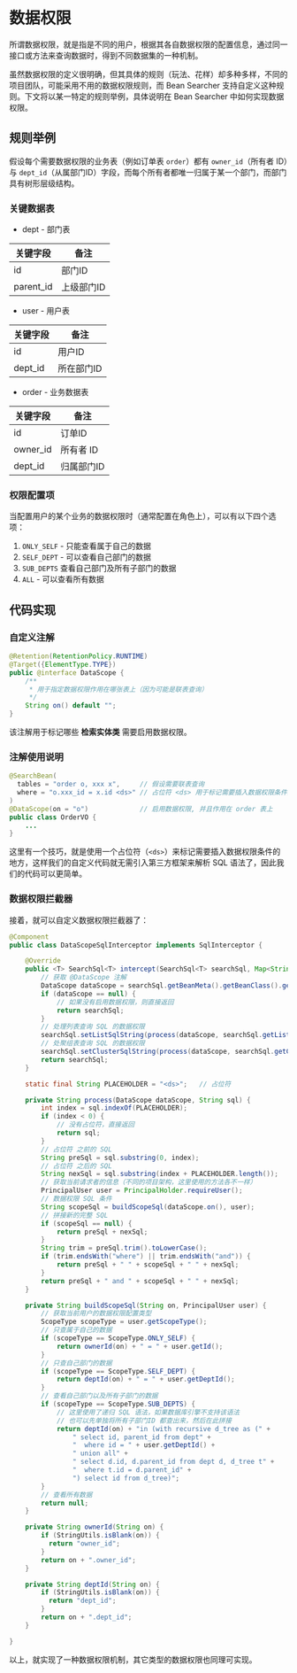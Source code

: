# 数据权限

所谓数据权限，就是指是不同的用户，根据其各自数据权限的配置信息，通过同一接口或方法来查询数据时，得到不同数据集的一种机制。

虽然数据权限的定义很明确，但其具体的规则（玩法、花样）却多种多样，不同的项目团队，可能采用不用的数据权限规则，而 Bean Searcher 支持自定义这种规则。下文将以某一特定的规则举例，具体说明在 Bean Searcher 中如何实现数据权限。

## 规则举例

假设每个需要数据权限的业务表（例如订单表 `order`）都有 `owner_id`（所有者 ID）与 `dept_id`（从属部门ID）字段，而每个所有者都唯一归属于某一个部门，而部门具有树形层级结构。

### 关键数据表

* dept - 部门表

关键字段 | 备注
-|-
id | 部门ID
parent_id | 上级部门ID

* user - 用户表

关键字段 | 备注
-|-
id | 用户ID
dept_id | 所在部门ID

* order - 业务数据表

关键字段 | 备注
-|-
id | 订单ID
owner_id | 所有者 ID
dept_id | 归属部门ID

### 权限配置项

当配置用户的某个业务的数据权限时（通常配置在角色上），可以有以下四个选项：

1. `ONLY_SELF` - 只能查看属于自己的数据
2. `SELF_DEPT` - 可以查看自己部门的数据
3. `SUB_DEPTS` 查看自己部门及所有子部门的数据
4. `ALL` - 可以查看所有数据

## 代码实现

### 自定义注解

```java
@Retention(RetentionPolicy.RUNTIME)
@Target({ElementType.TYPE})
public @interface DataScope {
    /**
     * 用于指定数据权限作用在哪张表上（因为可能是联表查询）
     */
    String on() default "";
}
```

该注解用于标记哪些 **检索实体类** 需要启用数据权限。

### 注解使用说明

```java
@SearchBean(
  tables = "order o, xxx x",     // 假设需要联表查询
  where = "o.xxx_id = x.id <ds>" // 占位符 <ds> 用于标记需要插入数据权限条件的地方
)
@DataScope(on = "o")             // 启用数据权限, 并且作用在 order 表上
public class OrderVO {
    ...
}
```

这里有一个技巧，就是使用一个占位符（`<ds>`）来标记需要插入数据权限条件的地方，这样我们的自定义代码就无需引入第三方框架来解析 SQL 语法了，因此我们的代码可以更简单。

### 数据权限拦截器

接着，就可以自定义数据权限拦截器了：

```java
@Component
public class DataScopeSqlInterceptor implements SqlInterceptor {

    @Override
    public <T> SearchSql<T> intercept(SearchSql<T> searchSql, Map<String, Object> paraMap, FetchType fetchType) {
        // 获取 @DataScope 注解
        DataScope dataScope = searchSql.getBeanMeta().getBeanClass().getAnnotation(DataScope.class);
        if (dataScope == null) {
            // 如果没有启用数据权限，则直接返回
            return searchSql;
        }
        // 处理列表查询 SQL 的数据权限
        searchSql.setListSqlString(process(dataScope, searchSql.getListSqlString()));
        // 处聚组表查询 SQL 的数据权限
        searchSql.setClusterSqlString(process(dataScope, searchSql.getClusterSqlString()));
        return searchSql;
    }

    static final String PLACEHOLDER = "<ds>";   // 占位符

    private String process(DataScope dataScope, String sql) {
        int index = sql.indexOf(PLACEHOLDER);
        if (index < 0) {
            // 没有占位符，直接返回
            return sql;
        }
        // 占位符 之前的 SQL
        String preSql = sql.substring(0, index);
        // 占位符 之后的 SQL
        String nexSql = sql.substring(index + PLACEHOLDER.length());
        // 获取当前请求者的信息（不同的项目架构，这里使用的方法各不一样）
        PrincipalUser user = PrincipalHolder.requireUser();
        // 数据权限 SQL 条件
        String scopeSql = buildScopeSql(dataScope.on(), user);
        // 拼接新的完整 SQL
        if (scopeSql == null) {
            return preSql + nexSql;
        }
        String trim = preSql.trim().toLowerCase();
        if (trim.endsWith("where") || trim.endsWith("and")) {
            return preSql + " " + scopeSql + " " + nexSql;
        }
        return preSql + " and " + scopeSql + " " + nexSql;
    }

    private String buildScopeSql(String on, PrincipalUser user) {
        // 获取当前用户的数据权限配置类型
        ScopeType scopeType = user.getScopeType();
        // 只查属于自己的数据
        if (scopeType == ScopeType.ONLY_SELF) {
            return ownerId(on) + " = " + user.getId();
        }
        // 只查自己部门的数据
        if (scopeType == ScopeType.SELF_DEPT) {
            return deptId(on) + " = " + user.getDeptId();
        }
        // 查看自己部门以及所有子部门的数据
        if (scopeType == ScopeType.SUB_DEPTS) {
            // 这里使用了递归 SQL 语法，如果数据库引擎不支持该语法
            // 也可以先单独将所有子部门ID 都查出来，然后在此拼接
            return deptId(on) + "in (with recursive d_tree as (" +
                " select id, parent_id from dept" +
                "  where id = " + user.getDeptId() +
                " union all" +
                " select d.id, d.parent_id from dept d, d_tree t" +
                "  where t.id = d.parent_id" +
                ") select id from d_tree)"; 
        }
        // 查看所有数据
        return null;
    }

    private String ownerId(String on) {
        if (StringUtils.isBlank(on)) {
          return "owner_id";
        }
        return on + ".owner_id";
    }

    private String deptId(String on) {
        if (StringUtils.isBlank(on)) {
          return "dept_id";
        }
        return on + ".dept_id";
    }

}
```

以上，就实现了一种数据权限机制，其它类型的数据权限也同理可实现。
